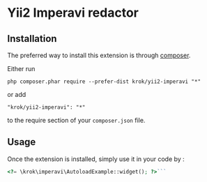 Yii2 Imperavi redactor
=================

Installation
------------

The preferred way to install this extension is through [composer](http://getcomposer.org/download/).

Either run

```
php composer.phar require --prefer-dist krok/yii2-imperavi "*"
```

or add

```
"krok/yii2-imperavi": "*"
```

to the require section of your `composer.json` file.


Usage
-----

Once the extension is installed, simply use it in your code by  :

```php
<?= \krok\imperavi\AutoloadExample::widget(); ?>```